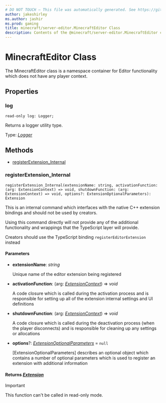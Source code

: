 ```yaml
---
# DO NOT TOUCH — This file was automatically generated. See https://github.com/mojang/minecraftapidocsgenerator to modify descriptions, examples, etc.
author: jakeshirley
ms.author: jashir
ms.prod: gaming
title: minecraft/server-editor.MinecraftEditor Class
description: Contents of the @minecraft/server-editor.MinecraftEditor class.
---
```

# MinecraftEditor Class

The MinecraftEditor class is a namespace container for Editor functionality which does not have any player context.

## Properties

### **log**
`read-only log: Logger;`

Returns a logger utility type.

Type: [*Logger*](Logger.md)

## Methods
- [registerExtension_Internal](#registerextension_internal)

### **registerExtension_Internal**
`
registerExtension_Internal(extensionName: string, activationFunction: (arg: ExtensionContext) => void, shutdownFunction: (arg: ExtensionContext) => void, options?: ExtensionOptionalParameters): Extension
`

This is an internal command which interfaces with the native C++ extension bindings and should not be used by creators.

Using this command directly will not provide any of the additional functionality and wrappings that the TypeScript layer will provide.

Creators should use the TypeScript binding `registerEditorExtension` instead

#### **Parameters**
- **extensionName**: *string*
  
  Unique name of the editor extension being registered
- **activationFunction**: (arg: [*ExtensionContext*](ExtensionContext.md)) => *void*
  
  A code closure which is called during the activation process and is responsible for setting up all of the extension internal settings and UI definitions
- **shutdownFunction**: (arg: [*ExtensionContext*](ExtensionContext.md)) => *void*
  
  A code closure which is called during the deactivation process (when the player disconnects) and is responsible for cleaning up any settings or allocations
- **options**?: [*ExtensionOptionalParameters*](ExtensionOptionalParameters.md) = `null`
  
  [ExtensionOptionalParameters] describes an optional object which contains a number of optional parameters which is used to register an extension with additional information

#### **Returns** [*Extension*](Extension.md)

> [!IMPORTANT]
> This function can't be called in read-only mode.
